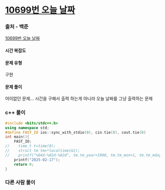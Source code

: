 # [10699번 오늘 날짜](https://www.acmicpc.net/problem/10699)

### 출처 - 백준
[10699번 오늘 날짜](https://www.acmicpc.net/problem/10699)

#### 시간 복잡도

#### 문제 유형
구현

#### 문제 풀이
어이없던 문제... 시간을 구해서 출력 하는게 아니라 오늘 날짜를 그냥 출력하는 문제

### c++ 풀이
```c++
#include <bits/stdc++.h>
using namespace std;
#define FAST_IO ios::sync_with_stdio(0), cin.tie(0), cout.tie(0)
int main(){
    FAST_IO;
//    time_t t=time(0);
//    struct tm tm=*localtime(&t);
//    printf("%04d-%02d-%02d", tm.tm_year+1900, tm.tm_mon+1, tm.tm_mday);
    printf("2025-02-17");
    return 0;
}

```

### 다른 사람 풀이
```c++

```